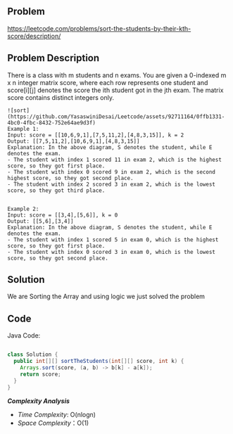 ## Problem

https://leetcode.com/problems/sort-the-students-by-their-kth-score/description/

## Problem Description


There is a class with m students and n exams. You are given a 0-indexed m x n integer matrix score, where each row represents one student and score[i][j] denotes the score the ith student got in the jth exam. The matrix score contains distinct integers only.

```
![sort](https://github.com/YasaswiniDesai/Leetcode/assets/92711164/0ffb1331-4bc0-4fbc-8432-752e64ae9d3f)
Example 1:
Input: score = [[10,6,9,1],[7,5,11,2],[4,8,3,15]], k = 2
Output: [[7,5,11,2],[10,6,9,1],[4,8,3,15]]
Explanation: In the above diagram, S denotes the student, while E denotes the exam.
- The student with index 1 scored 11 in exam 2, which is the highest score, so they got first place.
- The student with index 0 scored 9 in exam 2, which is the second highest score, so they got second place.
- The student with index 2 scored 3 in exam 2, which is the lowest score, so they got third place.


Example 2:
Input: score = [[3,4],[5,6]], k = 0
Output: [[5,6],[3,4]]
Explanation: In the above diagram, S denotes the student, while E denotes the exam.
- The student with index 1 scored 5 in exam 0, which is the highest score, so they got first place.
- The student with index 0 scored 3 in exam 0, which is the lowest score, so they got second place.
```

## Solution

We are Sorting the Array and using logic we just solved the problem 

## Code

Java Code:
```java

class Solution {
  public int[][] sortTheStudents(int[][] score, int k) {
    Arrays.sort(score, (a, b) -> b[k] - a[k]);
    return score;
  }
}

```

**_Complexity Analysis_**

- _Time Complexity_: O(nlogn)
- _Space Complexity_：O(1)
